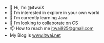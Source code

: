 - 👋 Hi, I’m @itwaiX
- 👀 I’m interested in explore in your own world
- 🌱 I’m currently learning Java
- 💞️ I’m looking to collaborate on CS
- 📫 How to reach me itwai925@gmail.com
- My Blog is www.itwai.net

<!---
itwaiX/itwaiX is a ✨ special ✨ repository because its `README.md` (this file) appears on your GitHub profile.
You can click the Preview link to take a look at your changes.
--->
